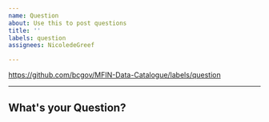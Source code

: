 ```yaml
---
name: Question
about: Use this to post questions
title: ''
labels: question
assignees: NicoledeGreef

---
```


https://github.com/bcgov/MFIN-Data-Catalogue/labels/question

---

## What's your Question?
